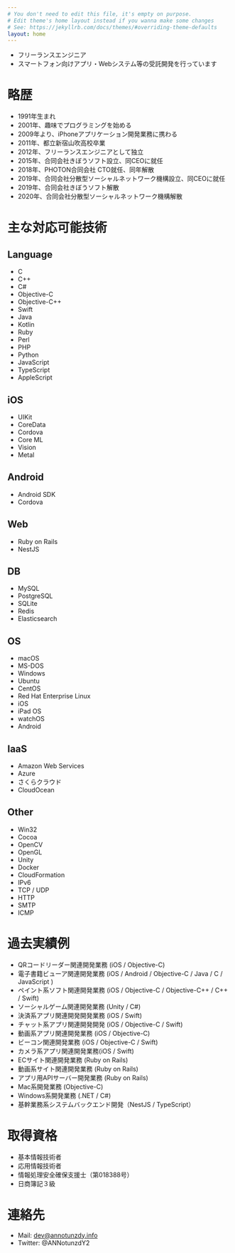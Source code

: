 ```yaml
---
# You don't need to edit this file, it's empty on purpose.
# Edit theme's home layout instead if you wanna make some changes
# See: https://jekyllrb.com/docs/themes/#overriding-theme-defaults
layout: home
---
```

- フリーランスエンジニア
- スマートフォン向けアプリ・Webシステム等の受託開発を行っています

# 略歴
- 1991年生まれ
- 2001年、趣味でプログラミングを始める
- 2009年より、iPhoneアプリケーション開発業務に携わる
- 2011年、都立新宿山吹高校卒業
- 2012年、フリーランスエンジニアとして独立
- 2015年、合同会社きぼうソフト設立、同CEOに就任
- 2018年、PHOTON合同会社 CTO就任、同年解散
- 2019年、合同会社分散型ソーシャルネットワーク機構設立、同CEOに就任
- 2019年、合同会社きぼうソフト解散
- 2020年、合同会社分散型ソーシャルネットワーク機構解散

# 主な対応可能技術

## Language
- C
- C++
- C#
- Objective-C
- Objective-C++
- Swift
- Java
- Kotlin
- Ruby
- Perl
- PHP
- Python
- JavaScript
- TypeScript
- AppleScript

## iOS
- UIKit
- CoreData
- Cordova
- Core ML
- Vision
- Metal

## Android
- Android SDK
- Cordova

## Web
- Ruby on Rails
- NestJS

## DB
- MySQL
- PostgreSQL
- SQLite
- Redis
- Elasticsearch

## OS
- macOS
- MS-DOS
- Windows
- Ubuntu
- CentOS
- Red Hat Enterprise Linux
- iOS
- iPad OS
- watchOS
- Android

## IaaS
- Amazon Web Services
- Azure
- さくらクラウド
- CloudOcean

## Other
- Win32
- Cocoa
- OpenCV
- OpenGL
- Unity
- Docker
- CloudFormation
- IPv6
- TCP / UDP
- HTTP
- SMTP
- ICMP

# 過去実績例
- QRコードリーダー関連開発業務 (iOS / Objective-C)
- 電子書籍ビューア関連開発業務 (iOS / Android / Objective-C / Java / C / JavaScript )
- ペイント系ソフト関連開発業務 (iOS / Objective-C / Objective-C++ / C++ / Swift)
- ソーシャルゲーム関連開発業務 (Unity / C#)
- 決済系アプリ関連開発開発業務 (iOS / Swift)
- チャット系アプリ関連開発開発 (iOS / Objective-C / Swift)
- 動画系アプリ関連開発業務 (iOS / Objective-C)
- ビーコン関連開発業務 (iOS / Objective-C / Swift)
- カメラ系アプリ関連開発業務(iOS / Swift)
- ECサイト関連開発業務 (Ruby on Rails)
- 動画系サイト関連開発業務 (Ruby on Rails)
- アプリ用APIサーバー開発業務 (Ruby on Rails)
- Mac系開発業務 (Objective-C)
- Windows系開発業務 (.NET / C#)
- 基幹業務系システムバックエンド開発（NestJS / TypeScript）

# 取得資格
- 基本情報技術者
- 応用情報技術者
- 情報処理安全確保支援士（第018388号）
- 日商簿記３級

# 連絡先
- Mail: dev@annotunzdy.info
- Twitter: @ANNotunzdY2
